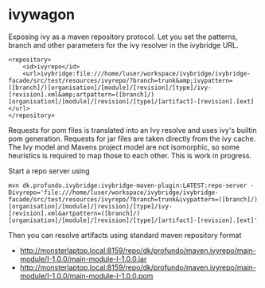 ivywagon
========

Exposing ivy as a maven repository protocol. Let you set the patterns, branch and other parameters for the ivy resolver in the ivybridge URL.

    <repository>
        <id>ivyrepo</id>
        <url>ivybridge:file:///home/luser/workspace/ivybridge/ivybridge-facade/src/test/resources/ivyrepo/?branch=trunk&amp;ivypattern=([branch]/)[organisation]/[module]/[revision]/[type]/ivy-[revision].xml&amp;artpattern=([branch]/)[organisation]/[module]/[revision]/[type]/[artifact]-[revision].[ext]</url>
    </repository>

Requests for pom files is translated into an Ivy resolve and uses ivy's builtin pom generation. Requests for jar files are taken directly from the ivy cache. The Ivy model and Mavens project model are not isomorphic, so some heuristics is required to map those to each other. This is work in progress.

Start a repo server using 

    mvn dk.profundo.ivybridge:ivybridge-maven-plugin:LATEST:repo-server -Divyrepo='file:///home/luser/workspace/ivybridge/ivybridge-facade/src/test/resources/ivyrepo/?branch=trunk&ivypattern=([branch]/)[organisation]/[module]/[revision]/[type]/ivy-[revision].xml&artpattern=([branch]/)[organisation]/[module]/[revision]/[type]/[artifact]-[revision].[ext]'

Then you can resolve artifacts using standard maven repository format

* http://monsterlaptop.local:8159/repo/dk/profundo/maven.ivyrepo/main-module/I-1.0.0/main-module-I-1.0.0.jar
* http://monsterlaptop.local:8159/repo/dk/profundo/maven.ivyrepo/main-module/I-1.0.0/main-module-I-1.0.0.pom

